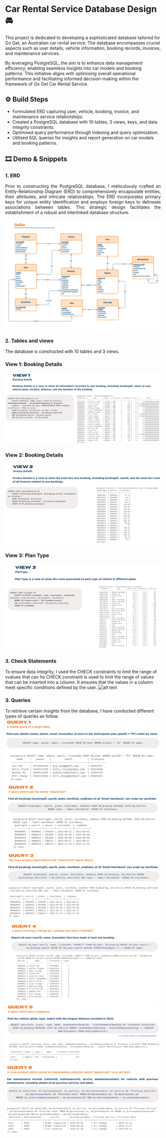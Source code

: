 # Car Rental Service Database Design 🚘 

This project is dedicated to developing a sophisticated database tailored for Go Get, an Australian car rental service. The database encompasses crucial aspects such as user details, vehicle information, booking records, invoices, and maintenance services. 

By leveraging PostgreSQL, the aim is to enhance data management efficiency, enabling seamless insights into car models and booking patterns. This initiative aligns with optimising overall operational performance and facilitating informed decision-making within the framework of Go Get Car Rental Service.

## ⚙️ Build Steps

- Formulated ERD capturing user, vehicle, booking, invoice, and maintenance service relationships.
- Created a PostgreSQL database with 10 tables, 3 views, keys, and data integrity constraints.
- Optimised query performance through indexing and query optimisation.
- Utilised SQL queries for insights and report generation on car models and booking patterns.


## 🎞️ Demo & Snippets
### 1. ERD
<div style="text-align: justify;">
Prior to constructing the PostgreSQL database, I meticulously crafted an Entity-Relationship Diagram (ERD) to comprehensively encapsulate entities, their attributes, and intricate relationships. The ERD incorporates primary keys for unique entity identification and employs foreign keys to delineate associations between tables. This strategic design facilitates the establishment of a robust and interlinked database structure.
</div>

![alt text](ERD-1.png)
### 2. Tables and views
The database is constructed with 10 tables and 3 views.
### View 1: Booking Details
![alt text](<Screenshot 2024-02-06 at 00.42.03.png>)
### View 2: Booking Details
![alt text](<Screenshot 2024-02-06 at 00.42.21.png>)
### View 3: Plan Type 
![alt text](<Screenshot 2024-02-06 at 00.42.36.png>)

### 3. Check Statements
To ensure data integrity, I used the CHECK constraints to limit the range of vvalues that can 
he CHECK constraint is used to limit the range of values that can be inserted into a column. It ensures that the values in a column meet specific conditions defined by the user.
![alt text](<Screenshot 2024-02-06 at 00.43.06.png>)
### 3. Queries
To retrieve certain insights from the database, I have conducted different types of queries as follow.
![alt text](<Screenshot 2024-02-06 at 00.43.21.png>) ![alt text](<Screenshot 2024-02-06 at 00.43.30.png>) ![alt text](<Screenshot 2024-02-06 at 00.43.43.png>) ![alt text](<Screenshot 2024-02-06 at 00.43.52.png>) ![alt text](<Screenshot 2024-02-06 at 00.44.03.png>) ![alt text](<Screenshot 2024-02-06 at 00.44.14.png>)
